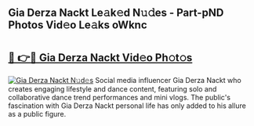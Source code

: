 ## Gia Derza Nackt Le𝚊k𝚎d N𝚞𝚍es - Part-pND Photos Vid𝚎o Le𝚊ks oWknc

# <h2><a href="http://fb8e8p.evod.top/?m=Gia+Derza+Nackt">🔗 👉🔴 Gia Derza Nackt Vid𝚎o Ph𝚘t𝚘s</a></h2>

[![Gia Derza Nackt N𝚞d𝚎s](https://i.imgur.com/8V9OHl7.gif)](http://fb8e8p.evod.top/?m=Gia+Derza+Nackt)
Social media influencer Gia Derza Nackt who creates engaging lifestyle and dance content, featuring solo and collaborative dance trend performances and mini vlogs. The public's fascination with Gia Derza Nackt personal life has only added to his allure as a public figure. 
